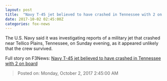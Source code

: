```yaml
---
layout: post
title:  "Navy T-45 jet believed to have crashed in Tennessee with 2 on board"
date: 2017-10-02 02:45:00Z
categories: fox-news
---
```


The U.S. Navy said it was investigating reports of a military jet that crashed near Tellico Plains, Tennessee, on Sunday evening, as it appeared unlikely that the crew survived.


Full story on F3News: [Navy T-45 jet believed to have crashed in Tennessee with 2 on board](http://www.f3nws.com/n/YbY2eB)

> Posted on: Monday, October 2, 2017 2:45:00 AM
